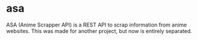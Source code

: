 # asa
 ASA (Anime Scrapper API) is a REST API to scrap information from anime websites. This was made for another project, but now is entirely separated.
